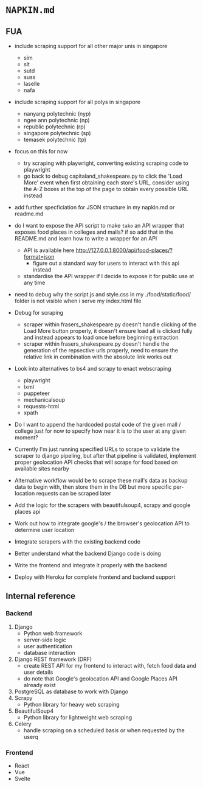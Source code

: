 # `NAPKIN.md`

## FUA

* include scraping support for all other major unis in singapore 
    * sim
    * sit
    * sutd
    * suss
    * laselle
    * nafa
    
* include scraping support for all polys in singapore
    * nanyang polytechnic (nyp)
    * ngee ann polytechnic (np)
    * republic polytechnic (rp)
    * singapore polytechnic (sp)
    * temasek polytechnic (tp)

* focus on this for now
    * try scraping with playwright, converting existing scraping code to playwright
    * go back to debug capitaland_shakespeare.py to click the 'Load More' event when first obtaining each store's URL, consider using the A-Z boxes at the top of the page to obtain every possible URL instead

* add further specficiation for JSON structure in my napkin.md or readme.md

* do I want to expose the API script to make `tako` an API wrapper that exposes food places in colleges and malls? if so add that in the README.md and learn how to write a wrapper for an API
    * API is available here http://127.0.0.1:8000/api/food-places/?format=json
        * figure out a standard way for users to interact with this api instead
    * standardise the API wrapper if I decide to expose it for public use at any time

* need to debug why the script.js and style.css in my ./food/static/food/ folder is not visible when i serve my index.html file

* Debug for scraping
    * scraper within frasers_shakespeare.py doesn't handle clicking of the Load More button properly, it doesn't ensure load all is clicked fully and instead appears to load once before beginning extraction
    * scraper within frasers_shakespeare.py doesn't handle the generation of the repsective urls properly, need to ensure the relative link in combination with the absolute link works out

* Look into alternatives to bs4 and scrapy to enact webscraping
    * playwright
    * lxml
    * puppeteer
    * mechanicalsoup
    * requests-html
    * xpath

* Do I want to append the hardcoded postal code of the given mall / college just for now to specify how near it is to the user at any given moment?
* Currently I'm just running specified URLs to scrape to validate the scraper to django pipeling, but after that pipeline is validated, implement proper geolocation API checks that will scrape for food based on available sites nearby
* Alternative workflow would be to scrape these mall's data as backup data to begin with, then store them in the DB but more specific per-location requests can be scraped later
* Add the logic for the scrapers with beautifulsoup4, scrapy and google places api
* Work out how to integrate google's / the browser's geolocation API to determine user location
* Integrate scrapers with the existing backend code
* Better understand what the backend Django code is doing 
* Write the frontend and integrate it properly with the backend
* Deploy with Heroku for complete frontend and backend support

## Internal reference

### Backend

1. Django
    * Python web framework
    * server-side logic
    * user authentication
    * database interaction
2. Django REST framework (DRF)
    * create REST API for my frontend to interact with, fetch food data and user details
    * do note that Google's geolocation API and Google Places API already exist
3. PostgreSQL as database to work with Django
4. Scrapy
    * Python library for heavy web scraping
5. BeautifulSoup4
    * Python library for lightweight web scraping
6. Celery
    * handle scraping on a scheduled basis or when requested by the userq

### Frontend

* React
* Vue
* Svelte
